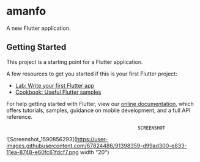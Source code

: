 # amanfo

A new Flutter application.

## Getting Started

This project is a starting point for a Flutter application.

A few resources to get you started if this is your first Flutter project:

- [Lab: Write your first Flutter app](https://flutter.dev/docs/get-started/codelab)
- [Cookbook: Useful Flutter samples](https://flutter.dev/docs/cookbook)

For help getting started with Flutter, view our
[online documentation](https://flutter.dev/docs), which offers tutorials,
samples, guidance on mobile development, and a full API reference.

                                                    SCREENSHOT
![Screenshot_1590856293](https://user-images.githubusercontent.com/67824486/91398359-d99ad300-e833-11ea-8748-e60fc61fdcf7.png width "20")
